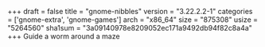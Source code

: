 +++
draft = false
title = "gnome-nibbles"
version = "3.22.2.2-1"
categories = ['gnome-extra', 'gnome-games']
arch = "x86_64"
size = "875308"
usize = "5264560"
sha1sum = "3a09140978e8209052ec171a9492db94f82c8a4a"
+++
Guide a worm around a maze